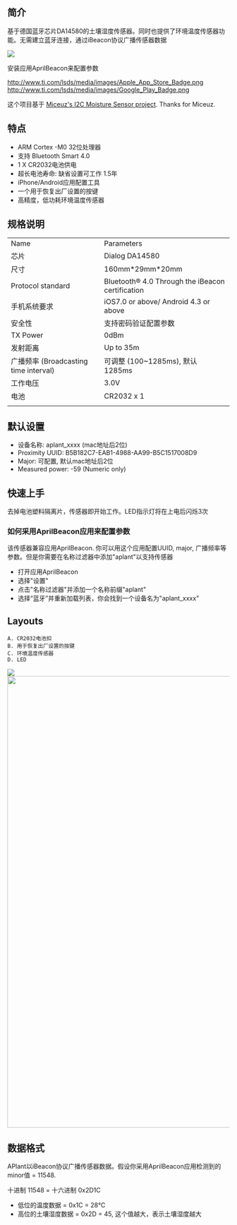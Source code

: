 

## 简介

基于德国蓝牙芯片DA14580的土壤湿度传感器。同时也提供了环境温度传感器功能。无需建立蓝牙连接，通过iBeacon协议广播传感器数据

<img src="https://dn-abcdn.qbox.me/wp-content/uploads/2016/06/plant_1-600x600.jpg">

安装应用AprilBeacon来配置参数

[<http://www.ti.com/lsds/media/images/Apple_App_Store_Badge.png>](https://itunes.apple.com/app/id847517010)
[<http://www.ti.com/lsds/media/images/Google_Play_Badge.png>](https://play.google.com/store/apps/details?id=com.aprilbrother.ab_ibeacon)

这个项目基于 [Miceuz's I2C Moisture Sensor
project](https://github.com/Miceuz/i2c-moisture-sensor). Thanks for
Miceuz.

## 特点

  - ARM Cortex -M0 32位处理器
  - 支持 Bluetooth Smart 4.0
  - 1 X CR2032电池供电
  - 超长电池寿命: 缺省设置可工作
1.5年
  - iPhone/Android应用配置工具
  - 一个用于恢复出厂设置的按键
  - 高精度，低功耗环境温度传感器

## 规格说明

|                                   |                                                  |
| --------------------------------- | ------------------------------------------------ |
| Name                              | Parameters                                       |
| 芯片                                | Dialog DA14580                                   |
| 尺寸                                | 160mm\*29mm\*20mm                                |
| Protocol standard                 | Bluetooth® 4.0 Through the iBeacon certification |
| 手机系统要求                            | iOS7.0 or above/ Android 4.3 or above            |
| 安全性                               | 支持密码验证配置参数                                       |
| TX Power                          | 0dBm                                             |
| 发射距离                              | Up to 35m                                        |
| 广播频率 (Broadcasting time interval) | 可调整 (100~1285ms), 默认 1285ms                      |
| 工作电压                              | 3.0V                                             |
| 电池                                | CR2032 x 1                                       |
|  |

## 默认设置

  - 设备名称: aplant_xxxx (mac地址后2位)
  - Proximity UUID: B5B182C7-EAB1-4988-AA99-B5C1517008D9
  - Major: 可配置, 默认mac地址后2位
  - Measured power: -59 (Numeric only)

## 快速上手

去掉电池塑料隔离片，传感器即开始工作。LED指示灯将在上电后闪烁3次

### 如何采用AprilBeacon应用来配置参数

该传感器兼容应用AprilBeacon. 你可以用这个应用配置UUID, major,
广播频率等参数。但是你需要在名称过滤器中添加"aplant"以支持传感器

  - 打开应用AprilBeacon
  - 选择"设置"
  - 点击"名称过滤器"并添加一个名称前缀"aplant"
  - 选择“蓝牙”并重新加载列表，你会找到一个设备名为"aplant_xxxx"

## Layouts

    A. CR2032电池扣
    B. 用于恢复出厂设置的按键
    C. 环境温度传感器
    D. LED

<img src="http://7fvk57.com1.z0.glb.clouddn.com/aplant_layout_1.jpg-1024.jpg">

<img src="http://7fvk57.com1.z0.glb.clouddn.com/soil-pcb.png" width="1024">

## 数据格式

APlant以iBeacon协议广播传感器数据。假设你采用AprilBeacon应用检测到的minor值 = 11548.

十进制 11548 = 十六进制 0x2D1C

  - 低位的温度数据 = 0x1C = 28℃
  - 高位的土壤湿度数据 = 0x2D = 45, 这个值越大，表示土壤湿度越大
